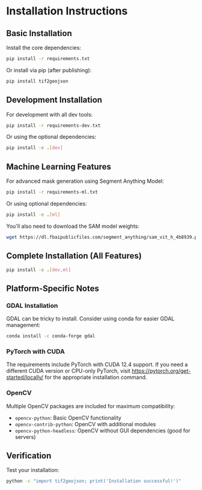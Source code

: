 # Installation Instructions

## Basic Installation

Install the core dependencies:
```bash
pip install -r requirements.txt
```

Or install via pip (after publishing):
```bash
pip install tif2geojson
```

## Development Installation

For development with all dev tools:
```bash
pip install -r requirements-dev.txt
```

Or using the optional dependencies:
```bash
pip install -e .[dev]
```

## Machine Learning Features

For advanced mask generation using Segment Anything Model:
```bash
pip install -r requirements-ml.txt
```

Or using optional dependencies:
```bash
pip install -e .[ml]
```

You'll also need to download the SAM model weights:
```bash
wget https://dl.fbaipublicfiles.com/segment_anything/sam_vit_h_4b8939.pth
```

## Complete Installation (All Features)

```bash
pip install -e .[dev,ml]
```

## Platform-Specific Notes

### GDAL Installation
GDAL can be tricky to install. Consider using conda for easier GDAL management:
```bash
conda install -c conda-forge gdal
```

### PyTorch with CUDA
The requirements include PyTorch with CUDA 12.4 support. If you need a different CUDA version or CPU-only PyTorch, visit https://pytorch.org/get-started/locally/ for the appropriate installation command.

### OpenCV
Multiple OpenCV packages are included for maximum compatibility:
- `opencv-python`: Basic OpenCV functionality
- `opencv-contrib-python`: OpenCV with additional modules
- `opencv-python-headless`: OpenCV without GUI dependencies (good for servers)

## Verification

Test your installation:
```bash
python -c "import tif2geojson; print('Installation successful!')"
```
